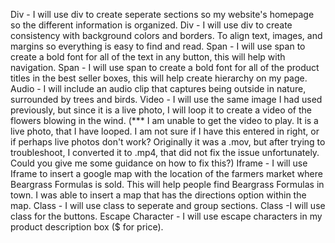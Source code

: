 Div - I will use div to create seperate sections so my website's homepage so the different information is organized.
Div - I will use div to create consistency with background colors and borders. To align text, images, and margins so everything is easy to find and read.
Span - I will use span to create a bold font for all of the text in any button, this will help with navigation.
Span - I will use span to create a bold font for all of the product titles in the best seller boxes, this will help create hierarchy on my page.
Audio - I will include an audio clip that captures being outside in nature, surrounded by trees and birds.
Video - I will use the same image I had used previously, but since it is a live photo, I will loop it to create a video of the flowers blowing in the wind. 
(*** I am unable to get the video to play. It is a live photo, that I have looped. I am not sure if I have this entered in right, or if perhaps live photos don't work? Originally it was a .mov, but after trying to troubleshoot, I converted it to .mp4, that did not fix the issue unfortunately. Could you give me some guidance on how to fix this?)
Iframe - I will use Iframe to insert a google map with the location of the farmers market where Beargrass Formulas is sold. This will help people find Beargrass Formulas in town. I was able to insert a map that has the directions option within the map. 
Class - I will use class to seperate and group sections.
Class -I will use class for the buttons. 
Escape Character - I will use escape characters in my product description box ($ for price).